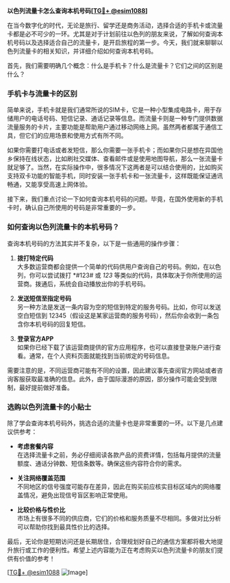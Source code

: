 **以色列流量卡怎么查询本机号码[[TG💪+ @esim1088](https://t.me/s/esim1088)]**

在当今数字化的时代，无论是旅行、留学还是商务活动，选择合适的手机卡或流量卡都是必不可少的一环。尤其是对于计划前往以色列的朋友来说，了解如何查询本机号码以及选择适合自己的流量卡，是开启旅程的第一步。今天，我们就来聊聊以色列流量卡的相关知识，并详细介绍如何查询本机号码。

首先，我们需要明确几个概念：什么是手机卡？什么是流量卡？它们之间的区别是什么？

### 手机卡与流量卡的区别

简单来说，手机卡就是我们通常所说的SIM卡，它是一种小型集成电路卡，用于存储用户的电话号码、短信记录、通话记录等信息。而流量卡则是一种专门提供数据流量服务的卡片，主要功能是帮助用户通过移动网络上网。虽然两者都属于通信工具，但它们的应用场景和使用方式有所不同。

如果你需要打电话或者发短信，那么你需要一张手机卡；而如果你只是想在异国他乡保持在线状态，比如刷社交媒体、查看邮件或是使用地图导航，那么一张流量卡就足够了。当然，在实际操作中，很多情况下这两者是可以结合使用的，比如购买支持双卡功能的智能手机，同时安装一张手机卡和一张流量卡，这样既能保证通讯畅通，又能享受高速上网体验。

接下来，我们重点讨论一下如何查询本机号码的问题。毕竟，在国外使用新的手机卡时，确认自己所使用的号码是非常重要的一步。

### 如何查询以色列流量卡的本机号码？

查询本机号码的方法其实并不复杂，以下是一些通用的操作步骤：

1. **拨打特定代码**  
   大多数运营商都会提供一个简单的代码供用户查询自己的号码。例如，在以色列，你可以尝试拨打 *#123# 或 *123* 等类似的代码，具体取决于你所使用的运营商。拨通后，系统会自动播放出你的手机号码。

2. **发送短信至指定号码**  
   另一种方法是发送一条内容为空的短信到特定的服务号码。比如，你可以发送空白短信到 12345（假设这是某家运营商的服务号码），然后你会收到一条包含你本机号码的回复短信。

3. **登录官方APP**  
   如果你已经下载了该运营商提供的官方应用程序，也可以直接登录账户进行查看。通常，在个人资料页面就能找到当前绑定的号码信息。

需要注意的是，不同运营商可能有不同的设置，因此建议事先查阅官方网站或者咨询客服获取最准确的信息。此外，由于国际漫游的原因，部分操作可能会受到限制，最好提前做好准备。

### 选购以色列流量卡的小贴士

除了学会查询本机号码外，挑选合适的流量卡也是非常重要的一环。以下是几点建议供参考：

- **考虑套餐内容**  
  在选择流量卡之前，务必仔细阅读各款产品的资费详情，包括每月提供的流量额度、通话分钟数、短信条数等。确保这些内容符合你的需求。

- **关注网络覆盖范围**  
  不同地区的信号强度可能存在差异，因此在购买前应核实目标区域内的网络覆盖情况，避免出现信号盲区影响正常使用。

- **比较价格与性价比**  
  市场上有很多不同的供应商，它们的价格和服务质量不尽相同。多做对比分析可以帮助你找到最具性价比的选择。

最后，无论你是短期访问还是长期居住，合理规划好自己的通信方案都将极大地提升旅行或工作的便利性。希望上述内容能为正在考虑购买以色列流量卡的朋友们提供有价值的参考！

[[TG💪+ @esim1088](https://t.me/s/esim1088) ![Image](https://i.postimg.cc/4NQfJmqS/Snipaste-2025-05-13-00-14-12.png)]